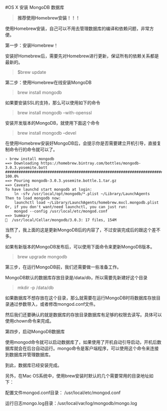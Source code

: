 #OS X 安装 MongoDB 数据库

> **推荐使用Homebrew安装！！！**

使用Homebrew安装，自己可以不用去管理数据库的编译和依赖问题，非常方便。

第一步：安装Homebrew！

安装好Homebrew后，需要先对Homebrew进行更新，保证所有的依赖关系都是最新的。

> $brew update

第二步：使用Homebrew在线安装MongoDB

> brew install mongodb

如果要安装SSL的支持，那么可以使用如下的命令

> brew install mongodb –with-openssl

安装开发版本的MongoDB，就使用下面这个命令

> brew install mongodb –devel

在使用Homebrew安装好MongoDB后，会提示你是否需要建立开机引导，直接复制命令行的命令就可以了。
    
    › brew install mongodb
    ==> Downloading https://homebrew.bintray.com/bottles/mongodb-3.0.3.yosemite.bott
    ######################################################################## 100.0%
    ==> Pouring mongodb-3.0.3.yosemite.bottle.1.tar.gz
    ==> Caveats
    To have launchd start mongodb at login:
        ln -sfv /usr/local/opt/mongodb/*.plist ~/Library/LaunchAgents
    Then to load mongodb now:
        launchctl load ~/Library/LaunchAgents/homebrew.mxcl.mongodb.plist
    Or, if you don't want/need launchctl, you can just run:
        mongod --config /usr/local/etc/mongod.conf
    ==> Summary
    🍺  /usr/local/Cellar/mongodb/3.0.3: 17 files, 154M
    

当然了，我上面的这是更新MongoDB后的内容了，不过安装完成后的跟这个差不多。

如果有新版本的MongoDB发布后，可以使用下面命令来更新MongoDB版本。

> brew upgrade mongodb

第三步，在运行MongoDB前，我们还需要做一些准备工作。

MongoDB默认的数据库存放目录是/data/db，所以需要先新建好这个目录

> mkdir -p /data/db

如果数据库不想存放在这个目录，那么就需要在运行MongoDB时将数据库存放目录通过参数带入，或者修改mongod.conf文件。

然后我们还要确认的就是数据库的存放目录数据库有足够的权限去读写。具体可以使用chown命令来完成。

第四步，启动MongoDB数据库

使用mongod命令就可以启动数据库了，如果使用了开机自动引导启动，开机后数据库就会在后台自动运行。mongo命令是客户端程序，可以使用这个命令来连接到数据库并管理数据库。

到此，数据库已经安装完成。

另外，在Mac OS系统中，使用brew安装时默认的几个需要常用的目录地址如下：

配置文件mongod.conf目录： /usr/local/etc/mongod.conf

运行日志mongo.log目录：/usr/local/var/log/mongodb/mongo.log
